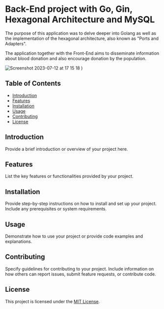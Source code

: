 # Back-End project with Go, Gin, Hexagonal Architecture and MySQL

The purpose of this application was to delve deeper into Golang as well as the implementation of the hexagonal architecture, also known as "Ports and Adapters".

The application together with the Front-End aims to disseminate information about blood donation and also encourage donation by the population.

![Screenshot 2023-07-12 at 17 15 18](https://github.com/foliveiracamara/elixir-api-go/assets/89035105/d250712d-b3f7-491a-944e-05a6b1fc5259)
)

## Table of Contents

- [Introduction](#introduction)
- [Features](#features)
- [Installation](#installation)
- [Usage](#usage)
- [Contributing](#contributing)
- [License](#license)

## Introduction

Provide a brief introduction or overview of your project here.

## Features

List the key features or functionalities provided by your project.

## Installation

Provide step-by-step instructions on how to install and set up your project. Include any prerequisites or system requirements.

## Usage

Demonstrate how to use your project or provide code examples and explanations.

## Contributing

Specify guidelines for contributing to your project. Include information on how others can report issues, submit feature requests, or contribute code.

## License

This project is licensed under the [MIT License](LICENSE).
